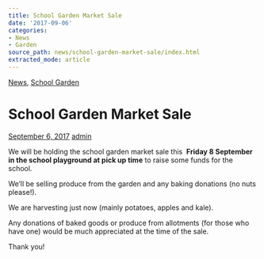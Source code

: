 ```yaml
---
title: School Garden Market Sale
date: '2017-09-06'
categories:
- News
- Garden
source_path: news/school-garden-market-sale/index.html
extracted_mode: article
---
```

[News](/news/), [School Garden](category/garden/)

# School Garden Market Sale

[September 6, 2017](/news/school-garden-market-sale/) [admin](author/admin/)

We will be holding the school garden market sale this&nbsp; **Friday 8 September in the school playground at pick up time** to raise some funds for the school.

We’ll be selling produce from the garden and any baking donations (no nuts please!).

We are harvesting just now (mainly potatoes, apples and kale).

Any donations of baked goods or produce from allotments (for those who have one) would be much appreciated at the time of the sale.

Thank you!
